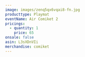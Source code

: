 ```yaml
---
image: images/zenq5qx6vqai8-fn.jpg
producttype: Playmat
eventName: Air Comiket 2
pricings:
  - quantity: 1
    price: 65
onsale: false
asin: L3sXDnVIi
merchandise: comiket
---
```

